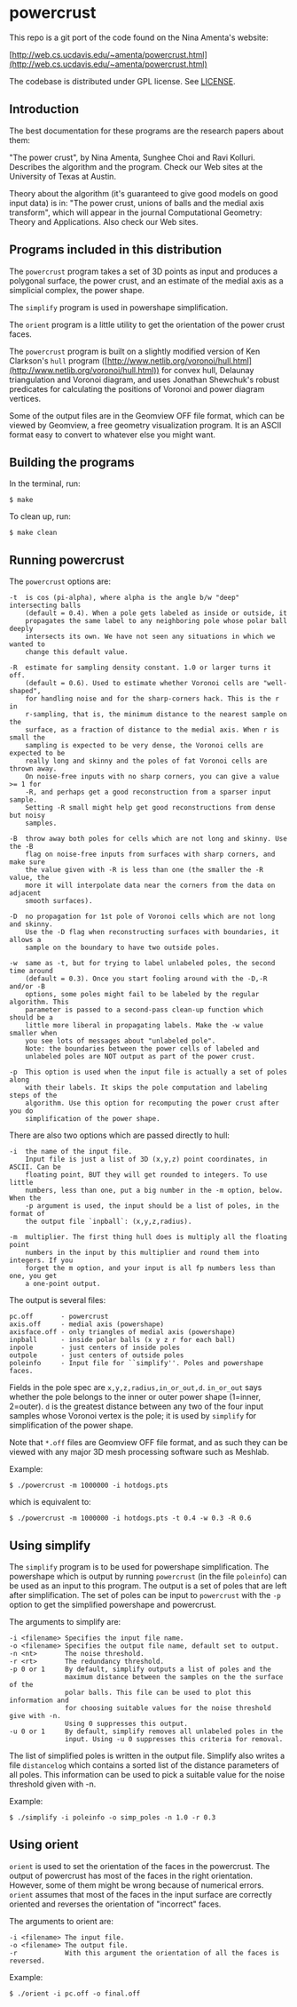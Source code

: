 # powercrust

This repo is a git port of the code found on the Nina Amenta's
website:

[http://web.cs.ucdavis.edu/~amenta/powercrust.html](http://web.cs.ucdavis.edu/~amenta/powercrust.html)

The codebase is distributed under GPL license. See
[LICENSE](LICENSE).

## Introduction

The best documentation for these programs are the research papers
about them:

"The power crust", by Nina Amenta, Sunghee Choi and Ravi Kolluri.
Describes the algorithm and the program.
Check our Web sites at the University of Texas at Austin.

Theory about the algorithm (it's guaranteed to give good models on good
input data) is in:
"The power crust, unions of balls and the medial axis transform", which
will appear in the journal Computational Geometry: Theory and Applications.
Also check our Web sites.

## Programs included in this distribution

The `powercrust` program takes a set of 3D points as input and produces
a polygonal surface, the power crust, and an estimate of the medial
axis as a simplicial complex, the power shape.

The `simplify` program is used in powershape simplification.

The `orient` program is a little utility to get the orientation of
the power crust faces.

The `powercrust` program is built on a slightly modified version of
Ken Clarkson's `hull` program
([http://www.netlib.org/voronoi/hull.html](http://www.netlib.org/voronoi/hull.html))
for convex hull, Delaunay triangulation
and Voronoi diagram, and uses Jonathan Shewchuk's robust predicates for
calculating the positions of Voronoi and power diagram vertices.

Some of the output files are in the Geomview OFF file format, which
can be viewed by Geomview, a free geometry visualization program. It
is an ASCII format easy to convert to whatever else you might want.

## Building the programs

In the terminal, run:

```console
$ make
```

To clean up, run:

```console
$ make clean
```

## Running powercrust

The `powercrust` options are:

```console
-t  is cos (pi-alpha), where alpha is the angle b/w "deep" intersecting balls
    (default = 0.4). When a pole gets labeled as inside or outside, it
    propagates the same label to any neighboring pole whose polar ball deeply
    intersects its own. We have not seen any situations in which we wanted to
    change this default value.

-R  estimate for sampling density constant. 1.0 or larger turns it off.
    (default = 0.6). Used to estimate whether Voronoi cells are "well-shaped",
    for handling noise and for the sharp-corners hack. This is the r in
    r-sampling, that is, the minimum distance to the nearest sample on the
    surface, as a fraction of distance to the medial axis. When r is small the
    sampling is expected to be very dense, the Voronoi cells are expected to be
    really long and skinny and the poles of fat Voronoi cells are thrown away.
    On noise-free inputs with no sharp corners, you can give a value >= 1 for
    -R, and perhaps get a good reconstruction from a sparser input sample.
    Setting -R small might help get good reconstructions from dense but noisy
    samples.

-B  throw away both poles for cells which are not long and skinny. Use the -B
    flag on noise-free inputs from surfaces with sharp corners, and make sure
    the value given with -R is less than one (the smaller the -R value, the
    more it will interpolate data near the corners from the data on adjacent
    smooth surfaces).

-D  no propagation for 1st pole of Voronoi cells which are not long and skinny.
    Use the -D flag when reconstructing surfaces with boundaries, it allows a
    sample on the boundary to have two outside poles.

-w  same as -t, but for trying to label unlabeled poles, the second time around
    (default = 0.3). Once you start fooling around with the -D,-R and/or -B
    options, some poles might fail to be labeled by the regular algorithm. This
    parameter is passed to a second-pass clean-up function which should be a
    little more liberal in propagating labels. Make the -w value smaller when
    you see lots of messages about "unlabeled pole".
    Note: the boundaries between the power cells of labeled and
    unlabeled poles are NOT output as part of the power crust.

-p  This option is used when the input file is actually a set of poles along
    with their labels. It skips the pole computation and labeling steps of the
    algorithm. Use this option for recomputing the power crust after you do
    simplification of the power shape.
```

There are also two options which are passed directly to hull:

```console
-i  the name of the input file.
    Input file is just a list of 3D (x,y,z) point coordinates, in ASCII. Can be
    floating point, BUT they will get rounded to integers. To use little
    numbers, less than one, put a big number in the -m option, below. When the
    -p argument is used, the input should be a list of poles, in the format of
    the output file `inpball`: (x,y,z,radius).

-m  multiplier. The first thing hull does is multiply all the floating point
    numbers in the input by this multiplier and round them into integers. If you
    forget the m option, and your input is all fp numbers less than one, you get
    a one-point output.
```

The output is several files:

```console
pc.off       - powercrust
axis.off     - medial axis (powershape)
axisface.off - only triangles of medial axis (powershape)
inpball      - inside polar balls (x y z r for each ball)
inpole       - just centers of inside poles
outpole      - just centers of outside poles
poleinfo     - Input file for ``simplify''. Poles and powershape faces.
```
Fields in the pole spec are `x,y,z,radius,in_or_out,d`.
`in_or_out` says whether the pole belongs to the inner or
outer power shape (1=inner, 2=outer).
`d` is the greatest distance between any two of the four
input samples whose Voronoi vertex is the pole; it is
used by `simplify` for simplification of the power shape.

Note that `*.off` files are Geomview OFF file format, and as such they can be
viewed with any major 3D mesh processing software such as Meshlab.

Example:

```console
$ ./powercrust -m 1000000 -i hotdogs.pts
```

which is equivalent to:

```console
$ ./powercrust -m 1000000 -i hotdogs.pts -t 0.4 -w 0.3 -R 0.6
```

## Using simplify

The `simplify` program is to be used for powershape
simplification. The powershape which is output by running `powercrust`
(in the file `poleinfo`) can be used as an input to this program.  The
output is a set of poles that are left after simplification. The set
of poles can be input to `powercrust` with the `-p` option to get the
simplified powershape and powercrust.

The arguments to simplify are:

```console
-i <filename> Specifies the input file name.
-o <filename> Specifies the output file name, default set to output.
-n <nt>       The noise threshold.
-r <rt>       The redundancy threshold.
-p 0 or 1     By default, simplify outputs a list of poles and the
              maximum distance between the samples on the the surface of the
              polar balls. This file can be used to plot this information and
              for choosing suitable values for the noise threshold give with -n.
              Using 0 suppresses this output.
-u 0 or 1     By default, simplify removes all unlabeled poles in the
              input. Using -u 0 suppresses this criteria for removal.
```

The list of simplified poles is written in the output file. Simplify
also writes a file `distancelog` which contains a sorted list of the
distance parameters of all poles. This information can be used to pick
a suitable value for the noise threshold given with -n.

Example:

```console
$ ./simplify -i poleinfo -o simp_poles -n 1.0 -r 0.3
```

## Using orient

`orient` is used to set the orientation of the faces in the
powercrust. The output of powercrust has most of the faces in the right
orientation. However, some of them might be wrong because of numerical
errors. `orient` assumes that most of the faces in the input surface
are correctly oriented and reverses the orientation of "incorrect" faces.

The arguments to orient are:

```console
-i <filename> The input file.
-o <filename> The output file.
-r            With this argument the orientation of all the faces is reversed.
```

Example:

```console
$ ./orient -i pc.off -o final.off
```
